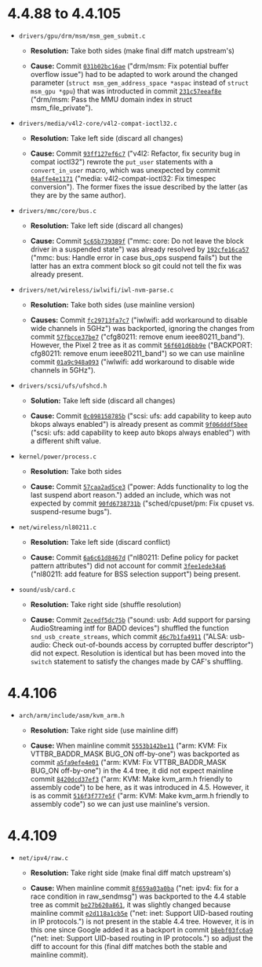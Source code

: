 # 4.4.88 to 4.4.105

* `drivers/gpu/drm/msm/msm_gem_submit.c`

  * **Resolution:** Take both sides (make final diff match upstream's)

  * **Cause:** Commit [`031b02bc16ae`](https://git.kernel.org/pub/scm/linux/kernel/git/stable/linux-stable.git/commit/?id=031b02bc16aeeb34c8038026cbbca1e6430c9d75) ("drm/msm: Fix potential buffer overflow issue") had to be adapted to work around the changed parameter (`struct msm_gem_address_space *aspac` instead of `struct msm_gpu *gpu`) that was introducted in commit [`231c57eeaf8e`](https://android.googlesource.com/kernel/msm/+/231c57eeaf8e10ec2a4510ffc98382ef1d7513ed) ("drm/msm: Pass the MMU domain index in struct msm_file_private").


* `drivers/media/v4l2-core/v4l2-compat-ioctl32.c`

  * **Resolution:** Take left side (discard all changes)

  * **Cause:** Commit [`93ff127ef6c7`](https://android.googlesource.com/kernel/msm/+/93ff127ef6c7a2a120f7ed843c292b3cd5dca1c2) ("v4l2: Refactor, fix security bug in compat ioctl32") rewrote the `put_user` statements with a `convert_in_user` macro, which was unexpected by commit [`04affe4e1171`](https://git.kernel.org/pub/scm/linux/kernel/git/stable/linux-stable.git/commit/?id=04affe4e117169e75c4ff1f12dd30d74c9a629fc) ("media: v4l2-compat-ioctl32: Fix timespec conversion"). The former fixes the issue described by the latter (as they are by the same author).


* `drivers/mmc/core/bus.c`

  * **Resolution:** Take left side (discard all changes)

  * **Cause:** Commit [`5c65b739389f`](https://git.kernel.org/pub/scm/linux/kernel/git/stable/linux-stable.git/commit/?id=5c65b739389fbc353fb42d379e9b7379cfe6d3f6) ("mmc: core: Do not leave the block driver in a suspended state") was already resolved by [`192cfe16ca57`](https://android.googlesource.com/kernel/msm/+/192cfe16ca5761bb7a5aafc016e79a21b2bd4002) ("mmc: bus: Handle error in case bus_ops suspend fails") but the latter has an extra comment block so git could not tell the fix was already present.


* `drivers/net/wireless/iwlwifi/iwl-nvm-parse.c`

  * **Resolution:** Take both sides (use mainline version)

  * **Causes:** Commit [`fc29713fa7c7`](https://git.kernel.org/pub/scm/linux/kernel/git/stable/linux-stable.git/commit/?id=fc29713fa7c78fda30855444eeab2d5ea8088762) ("iwlwifi: add workaround to disable wide channels in 5GHz") was backported, ignoring the changes from commit [`57fbcce37be7`](https://git.kernel.org/pub/scm/linux/kernel/git/stable/linux-stable.git/commit/?id=57fbcce37be7c1d2622b56587c10ade00e96afa3) ("cfg80211: remove enum ieee80211_band"). However, the Pixel 2 tree as it as commit [`56f601d6bb9e`](https://android.googlesource.com/kernel/msm/+/56f601d6bb9e51c3c8a79a5f40878b8d1e6ff481) ("BACKPORT: cfg80211: remove enum ieee80211_band") so we can use mainline commit [`01a9c948a093`](https://git.kernel.org/pub/scm/linux/kernel/git/stable/linux-stable.git/commit/?id=01a9c948a09348950515bf2abb6113ed83e696d8) ("iwlwifi: add workaround to disable wide channels in 5GHz").


* `drivers/scsi/ufs/ufshcd.h`

  * **Solution:** Take left side (discard all changes)

  * **Cause:** Commit [`0c098158785b`](https://git.kernel.org/pub/scm/linux/kernel/git/stable/linux-stable.git/commit/?id=0c098158785b5c8091c0bae3aa505060414076cc) ("scsi: ufs: add capability to keep auto bkops always enabled") is already present as commit [`9f06dddf5bee`](https://android.googlesource.com/kernel/msm/+/9f06dddf5beecbcdf36535e0e587c23aaa7785f5) ("scsi: ufs: add capability to keep auto bkops always enabled") with a different shift value.


* `kernel/power/process.c`

  * **Resolution:** Take both sides

  * **Cause:** Commit [`57caa2ad5ce3`](https://android.googlesource.com/kernel/msm/+/57caa2ad5ce35bedb7ab374a2e5b4d7adf63da2b) ("power: Adds functionality to log the last suspend abort reason.") added an include, which was not expected by commit [`90fd6738731b`](https://git.kernel.org/pub/scm/linux/kernel/git/stable/linux-stable.git/commit/?id=90fd6738731b6d105fc8f04832ae17a9ac82c05c) ("sched/cpuset/pm: Fix cpuset vs. suspend-resume bugs").


* `net/wireless/nl80211.c`

  * **Resolution:** Take left side (discard conflict)

  * **Cause:** Commit [`6a6c61d8467d`](https://git.kernel.org/pub/scm/linux/kernel/git/stable/linux-stable.git/commit/?id=6a6c61d8467d2dd7059b7d52773c18f8122e4f68) ("nl80211: Define policy for packet pattern attributes") did not account for commit [`3fee1ede34a6`](https://android.googlesource.com/kernel/msm/+/3fee1ede34a6c3b2dd7d816643e887c2308f6a78) ("nl80211: add feature for BSS selection support") being present.


* `sound/usb/card.c`

  * **Resolution:** Take right side (shuffle resolution)

  * **Cause:** Commit [`2ecedf5dc75b`](https://android.googlesource.com/kernel/msm/+/2ecedf5dc75bc770ec09bd2238e798063aeafc4b) ("sound: usb: Add support for parsing AudioStreaming intf for BADD devices") shuffled the function `snd_usb_create_streams`, which commit [`46c7b1fa4911`](https://git.kernel.org/pub/scm/linux/kernel/git/stable/linux-stable.git/commit/?id=46c7b1fa4911a859a82575e3ffb55b34a89a222d) ("ALSA: usb-audio: Check out-of-bounds access by corrupted buffer descriptor") did not expect. Resolution is identical but has been moved into the `switch` statement to satisfy the changes made by CAF's shuffling.


# 4.4.106

* `arch/arm/include/asm/kvm_arm.h`

  * **Resolution:** Take right side (use mainline diff)

  * **Cause:** When mainline commit [`5553b142be11`](https://git.kernel.org/pub/scm/linux/kernel/git/stable/linux-stable.git/commit/?id=5553b142be11e794ebc0805950b2e8313f93d718) ("arm: KVM: Fix VTTBR_BADDR_MASK BUG_ON off-by-one") was backported as commit [`a5fa9efe4e01`](https://git.kernel.org/pub/scm/linux/kernel/git/stable/linux-stable.git/commit/?id=a5fa9efe4e019e1f8f213142836c84f010cc4faf) ("arm: KVM: Fix VTTBR_BADDR_MASK BUG_ON off-by-one") in the 4.4 tree, it did not expect mainline commit [`8420dcd37ef3`](https://git.kernel.org/pub/scm/linux/kernel/git/stable/linux-stable.git/commit/?id=8420dcd37ef34040c8fc5a27bf66887b3b2faf80) ("arm: KVM: Make kvm_arm.h friendly to assembly code") to be here, as it was introduced in 4.5. However, it is as commit [`516f3f777e5f`](https://android.googlesource.com/kernel/msm/+/516f3f777e5fb0710f1626c79e3dacca751b8c30) ("arm: KVM: Make kvm_arm.h friendly to assembly code") so we can just use mainline's version.


# 4.4.109

* `net/ipv4/raw.c`

  * **Resolution:** Take right side (make final diff match upstream's)

  * **Cause:** When mainline commit [`8f659a03a0ba`](https://git.kernel.org/pub/scm/linux/kernel/git/stable/linux-stable.git/commit/?id=8f659a03a0ba9289b9aeb9b4470e6fb263d6f483) ("net: ipv4: fix for a race condition in raw_sendmsg") was backported to the 4.4 stable tree as commit [`be27b620a861`](https://git.kernel.org/pub/scm/linux/kernel/git/stable/linux-stable.git/commit/?id=be27b620a861dc2a143b78e81e23f5622d9105da), it was slightly changed because mainline commit [`e2d118a1cb5e`](https://git.kernel.org/pub/scm/linux/kernel/git/stable/linux-stable.git/commit/?id=e2d118a1cb5e60d077131a09db1d81b90a5295fe) ("net: inet: Support UID-based routing in IP protocols.") is not present in the stable 4.4 tree. However, it is in this one since Google added it as a backport in commit [`b8ebf03fc6a9`](https://android.googlesource.com/kernel/msm/+/b8ebf03fc6a9cee79cb71a2921953425fdee8e97) ("net: inet: Support UID-based routing in IP protocols.") so adjust the diff to account for this (final diff matches both the stable and mainline commit).
